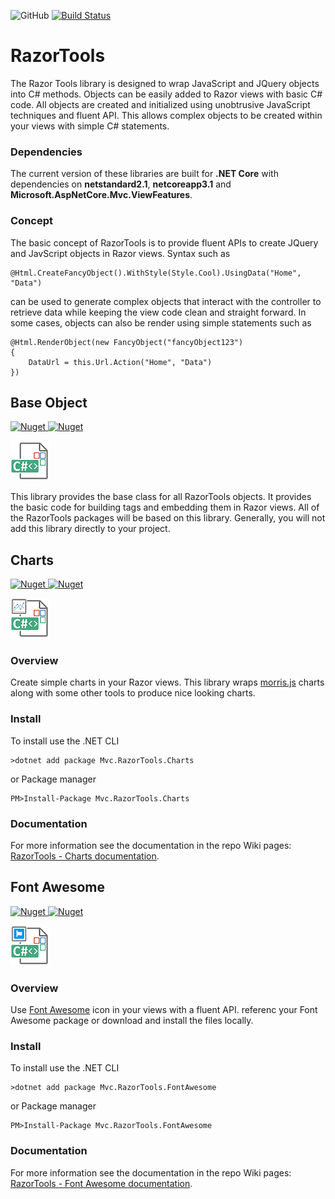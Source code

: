 ![GitHub](https://img.shields.io/github/license/porrey/Razor-Tools?style=for-the-badge)
[![Build Status](https://img.shields.io/travis/porrey/Razor-Tools/master?style=for-the-badge)](https://travis-ci.com/porrey/Razor-Tools)

# RazorTools
The Razor Tools library is designed to wrap JavaScript and JQuery objects into C# methods. Objects can be easily added to Razor views with basic C# code. All objects are created and initialized using unobtrusive JavaScript techniques and fluent API. This allows complex objects to be created within your views with simple C# statements.
### Dependencies

The current version of these libraries are built for **.NET Core** with dependencies on **netstandard2.1**, **netcoreapp3.1** and **Microsoft.AspNetCore.Mvc.ViewFeatures**.

### Concept
The basic concept of RazorTools is to provide fluent APIs to create JQuery and JavScript objects in Razor views. Syntax such as 

	@Html.CreateFancyObject().WithStyle(Style.Cool).UsingData("Home", "Data")
can be used to generate complex objects that interact with the controller to retrieve data while keeping the view code clean and straight forward. In some cases, objects can also be render using simple statements such as

	@Html.RenderObject(new FancyObject("fancyObject123")
	{
		DataUrl = this.Url.Action("Home", "Data")
	})

## Base Object
[![Nuget](https://img.shields.io/nuget/v/Mvc.RazorTools.Base?label=Mvc.RazorTools.Base%20-%20NuGet&style=for-the-badge)
![Nuget](https://img.shields.io/nuget/dt/Mvc.RazorTools.Base?label=Downloads&style=for-the-badge)](https://www.nuget.org/packages/Mvc.RazorTools.Base/)

![](https://github.com/porrey/Razor-Tools/raw/master/Images/Mvc.RazorTools.Base-64.png)

This library provides the base class for all RazorTools objects. It provides the basic code for building tags and embedding them in Razor views. All of the RazorTools packages will be based on this library. Generally, you will not add this library directly to your project.
## Charts
[![Nuget](https://img.shields.io/nuget/v/Mvc.RazorTools.Charts?label=Mvc.RazorTools.Charts%20-%20NuGet&style=for-the-badge)
![Nuget](https://img.shields.io/nuget/dt/Mvc.RazorTools.Charts?label=Downloads&style=for-the-badge)](https://www.nuget.org/packages/Mvc.RazorTools.Charts/)

![](https://github.com/porrey/Razor-Tools/raw/master/Images/Mvc.RazorTools.Charts-64.png)
### Overview
Create simple charts in your Razor views. This library wraps [morris.js](http://morrisjs.github.io/morris.js/) charts along with some other tools to produce nice looking charts.
### Install
To install use the .NET CLI

	>dotnet add package Mvc.RazorTools.Charts

or Package manager

	PM>Install-Package Mvc.RazorTools.Charts
### Documentation
For more information see the documentation in the repo Wiki pages: [RazorTools - Charts documentation](https://github.com/porrey/Razor-Tools/wiki/RazorTools-Charts).
## Font Awesome
[![Nuget](https://img.shields.io/nuget/v/Mvc.RazorTools.FontAwesome?label=Mvc.RazorTools.FontAwesome%20-%20NuGet&style=for-the-badge)
![Nuget](https://img.shields.io/nuget/dt/Mvc.RazorTools.FontAwesome?label=Downloads&style=for-the-badge)](https://www.nuget.org/packages/Mvc.RazorTools.FontAwesome/)

![](https://github.com/porrey/Razor-Tools/raw/master/Images/Mvc.RazorTools.FontAwesome-64.png)

### Overview
Use [Font Awesome](https://fontawesome.com/) icon in your views with a fluent API. referenc your Font Awesome package or download and install the files locally.
### Install
To install use the .NET CLI

	>dotnet add package Mvc.RazorTools.FontAwesome

or Package manager

	PM>Install-Package Mvc.RazorTools.FontAwesome
### Documentation
For more information see the documentation in the repo Wiki pages: [RazorTools - Font Awesome documentation](https://github.com/porrey/Razor-Tools/wiki/Font-Awesome).
